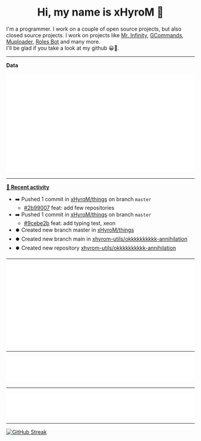 <p align="center">
    <!-- <img src="https://avatars.githubusercontent.com/u/56601352" width="192" alt="hyro's pfp" /> -->
    <h1 align="center">Hi, my name is xHyroM 👋</h1>
</p>

I'm a programmer. I work on a couple of open source projects, but also closed source projects. I work on projects like [Mr. Infinity](https://discord.com/oauth2/authorize?client_id=720321585625694239&scope=bot%20applications.commands&permissions=8&redirect_uri=https://blobs.gq/imanager&prompt=consent&response_type=code), [GCommands](https://github.com/Garlic-Team/GCommands), [Muploader](https://github.com/xHyroM/Muploader), [Roles Bot](https://github.com/xHyroM/roles-bot) and many more.  
I'll be glad if you take a look at my github 😀👀.

___
**Data**

<img src="https://github.com/xHyroM/xHyroM/blob/master/.cache/base.svg">

___

**[📰 Recent activity](https://github.com/xHyroM)**
* ➡️ Pushed 1 commit in [xHyroM/things](https://github.com/xHyroM/things) on branch `master`
  * [#2b99007](https://github.com/xHyroM/things/commit/2b99007) feat: add few repositories
* ➡️ Pushed 1 commit in [xHyroM/things](https://github.com/xHyroM/things) on branch `master`
  * [#9cebe2b](https://github.com/xHyroM/things/commit/9cebe2b) feat: add typing test, xeon
* ⏺️ Created new branch master in [xHyroM/things](https://github.com/xHyroM/things)
* ⏺️ Created new branch main in [xhyrom-utils/okkkkkkkkkk-annihilation](https://github.com/xhyrom-utils/okkkkkkkkkk-annihilation)
* ⏺️ Created new repository  [xhyrom-utils/okkkkkkkkkk-annihilation](https://github.com/xhyrom-utils/okkkkkkkkkk-annihilation)


___

<img src="https://github.com/xHyroM/xHyroM/blob/master/.cache/isocalendar.svg">

___

<img src="https://github.com/xHyroM/xHyroM/blob/master/.cache/languages.svg">

___

<img src="https://github.com/xHyroM/xHyroM/blob/master/.cache/achievements.svg">

___

[![GitHub Streak](https://github-readme-streak-stats.herokuapp.com?user=xHyroM&theme=dark&hide_border=true&date_format=M%20j%5B%2C%20Y%5D)](https://git.io/streak-stats)
